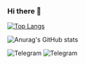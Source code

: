 ### Hi there 👋
[![Top Langs](https://github-readme-stats.vercel.app/api/top-langs/?username=kopsoyleydi&layout=compact)](https://github.com/anuraghazra/github-readme-stats)


![Anurag's GitHub stats](https://github-readme-stats.vercel.app/api?username=kopsoyleydi&show_icons=true&theme=transparent)

![Telegram](https://img.shields.io/badge/Telegram-2CA5E0?style=for-the-badge&logo=telegram&logoColor=white)
![Telegram](https://img.shields.io/badge/Java-2CA5E0?style=for-the-badge&logo=java&logoColor=white)
